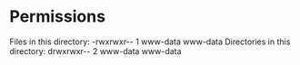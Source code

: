 # Permissions
Files in this directory: -rwxrwxr-- 1 www-data www-data
Directories in this directory: drwxrwxr-- 2 www-data www-data 